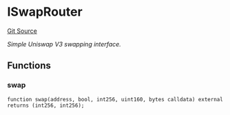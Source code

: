 # ISwapRouter
[Git Source](https://github.com/z0r0z/v4-router/blob/c527d235b3c39fc8a223c2459527adade0c283d0/src/V3Router.sol)

*Simple Uniswap V3 swapping interface.*


## Functions
### swap


```solidity
function swap(address, bool, int256, uint160, bytes calldata) external returns (int256, int256);
```

